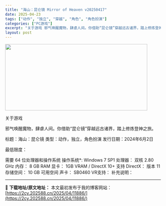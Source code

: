 ```yaml
---
title: "海山：昆仑镜 Mirror of Heaven v20250417"
date: 2025-04-23
tags: ["动作", "独立", "穿越", "角色", "角色扮演"]
categories: ["PC游戏"]
excerpt: "关于游戏 邪气唤醒魔物，肆虐人间。你借助“昆仑镜”穿越远古诸界，踏上修炼登神之旅。 标题：海山：昆仑镜 类型：动作，独立，角色扮演 发行日期：2024年6月2日 最低限度： 需要 64 位处理器和操作系统 操作系统*: Windows 7 SP1 处理器： 双核 2.80 GHz 内存： 8 GB &hellip;"
layout: post
---
```


<img class="aligncenter size-full wp-image-11870" src="https://2cy.202588.cn/wp-content/uploads/2025/04/2025042310124965.webp" alt="" width="460" height="215" />

关于游戏

邪气唤醒魔物，肆虐人间。你借助“昆仑镜”穿越远古诸界，踏上修炼登神之旅。

标题：海山：昆仑镜
类型：动作，独立，角色扮演
发行日期：2024年6月2日

最低限度：

需要 64 位处理器和操作系统
操作系统*: Windows 7 SP1
处理器： 双核 2.80 GHz
内存： 8 GB RAM
显卡： 1GB VRAM / DirectX 10+ 支持
DirectX： 版本 11
存储空间： 10 GB 可用空间
声卡： SB0460
VR支持：
补充说明：

---
📖 **下载地址/原文地址：** 本文最初发布于我的博客网站：[https://2cy.202588.cn/2025/04/11886/](https://2cy.202588.cn/2025/04/11886/)
